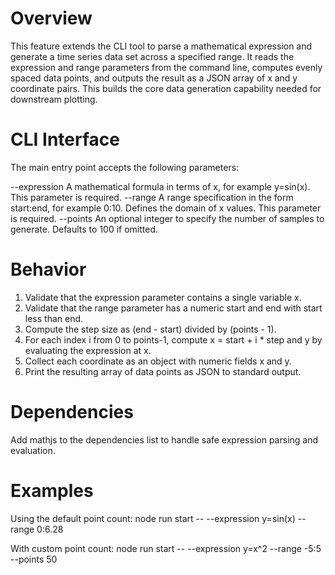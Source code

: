 # Overview

This feature extends the CLI tool to parse a mathematical expression and generate a time series data set across a specified range. It reads the expression and range parameters from the command line, computes evenly spaced data points, and outputs the result as a JSON array of x and y coordinate pairs. This builds the core data generation capability needed for downstream plotting.

# CLI Interface

The main entry point accepts the following parameters:

--expression  A mathematical formula in terms of x, for example y=sin(x).  This parameter is required.
--range       A range specification in the form start:end, for example 0:10.  Defines the domain of x values.  This parameter is required.
--points      An optional integer to specify the number of samples to generate.  Defaults to 100 if omitted.

# Behavior

1. Validate that the expression parameter contains a single variable x.
2. Validate that the range parameter has a numeric start and end with start less than end.
3. Compute the step size as (end - start) divided by (points - 1).
4. For each index i from 0 to points-1, compute x = start + i * step and y by evaluating the expression at x.
5. Collect each coordinate as an object with numeric fields x and y.
6. Print the resulting array of data points as JSON to standard output.

# Dependencies

Add mathjs to the dependencies list to handle safe expression parsing and evaluation.

# Examples

Using the default point count:
node run start -- --expression y=sin(x) --range 0:6.28

With custom point count:
node run start -- --expression y=x^2 --range -5:5 --points 50